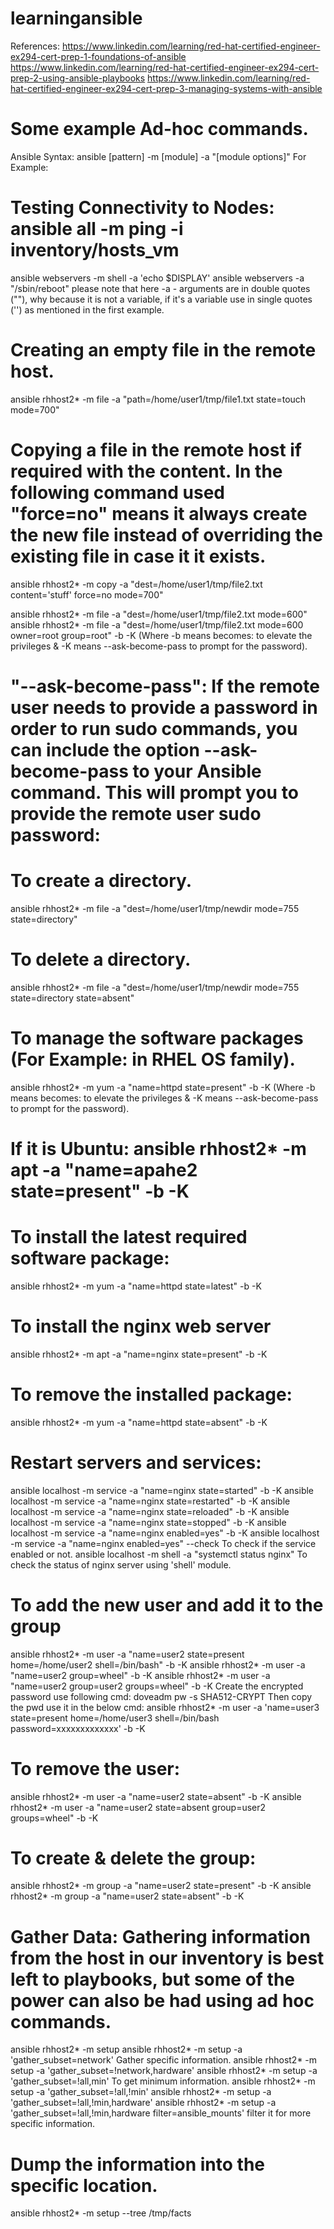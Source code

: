 # learningansible
References:
https://www.linkedin.com/learning/red-hat-certified-engineer-ex294-cert-prep-1-foundations-of-ansible
https://www.linkedin.com/learning/red-hat-certified-engineer-ex294-cert-prep-2-using-ansible-playbooks
https://www.linkedin.com/learning/red-hat-certified-engineer-ex294-cert-prep-3-managing-systems-with-ansible

# Some example Ad-hoc commands.
  Ansible Syntax: ansible [pattern] -m [module] -a "[module options]"
  For Example:
# Testing Connectivity to Nodes: ansible all -m ping -i inventory/hosts_vm
  ansible webservers -m shell -a 'echo $DISPLAY'
  ansible webservers -a "/sbin/reboot"  please note that here -a - arguments are in double quotes (""), why because it is not a variable, if it's a variable use in single quotes ('') as mentioned in the first example.
# Creating an empty file in the remote host.
  ansible rhhost2* -m file -a "path=/home/user1/tmp/file1.txt state=touch mode=700"
# Copying a file in the remote host if required with the content. In the following command used "force=no" means it always create the new file instead of overriding the existing file in case it it exists.
  ansible rhhost2* -m copy -a "dest=/home/user1/tmp/file2.txt content='stuff' force=no mode=700"

  ansible rhhost2* -m file -a "dest=/home/user1/tmp/file2.txt mode=600"
  ansible rhhost2* -m file -a "dest=/home/user1/tmp/file2.txt mode=600 owner=root group=root" -b -K (Where -b means becomes: to elevate the privileges & -K means --ask-become-pass to prompt for the password).
#  "--ask-become-pass": If the remote user needs to provide a password in order to run sudo commands, you can include the option --ask-become-pass to your Ansible command. This will prompt you to provide the remote user sudo password:
# To create a directory.
  ansible rhhost2* -m file -a "dest=/home/user1/tmp/newdir mode=755 state=directory"
# To delete a directory.
  ansible rhhost2* -m file -a "dest=/home/user1/tmp/newdir mode=755 state=directory state=absent"
# To manage the software packages (For Example: in RHEL OS family).
  ansible rhhost2* -m yum -a "name=httpd state=present" -b -K (Where -b means becomes: to elevate the privileges & -K means --ask-become-pass to prompt for the password).
# If it is Ubuntu: ansible rhhost2* -m apt -a "name=apahe2 state=present" -b -K
# To install the latest required software package:
  ansible rhhost2* -m yum -a "name=httpd state=latest" -b -K
# To install the nginx web server
  ansible rhhost2* -m apt -a "name=nginx state=present" -b -K
# To remove the installed package:
  ansible rhhost2* -m yum -a "name=httpd state=absent" -b -K
# Restart servers and services:
  ansible localhost -m service -a "name=nginx state=started" -b -K
  ansible localhost -m service -a "name=nginx state=restarted" -b -K
  ansible localhost -m service -a "name=nginx state=reloaded" -b -K
  ansible localhost -m service -a "name=nginx state=stopped" -b -K
  ansible localhost -m service -a "name=nginx enabled=yes" -b -K
  ansible localhost -m service -a "name=nginx enabled=yes" --check  To check if the service enabled or not.
  ansible localhost -m shell -a "systemctl status nginx" To check the status of nginx server using 'shell' module.
# To add the new user and add it to the group
  ansible rhhost2* -m user -a "name=user2 state=present home=/home/user2 shell=/bin/bash" -b -K
  ansible rhhost2* -m user -a "name=user2 group=wheel" -b -K
  ansible rhhost2* -m user -a "name=user2 group=user2 groups=wheel" -b -K
  Create the encrypted password use following cmd: doveadm pw -s SHA512-CRYPT  Then copy the pwd use it in the below cmd:
  ansible rhhost2* -m user -a 'name=user3 state=present home=/home/user3 shell=/bin/bash password=xxxxxxxxxxxxx' -b -K
# To remove the user:
  ansible rhhost2* -m user -a "name=user2 state=absent" -b -K
  ansible rhhost2* -m user -a "name=user2 state=absent group=user2 groups=wheel" -b -K
# To create & delete the group:
  ansible rhhost2* -m group -a "name=user2 state=present" -b -K
  ansible rhhost2* -m group -a "name=user2 state=absent" -b -K
# Gather Data: Gathering information from the host in our inventory is best left to playbooks, but some of the power can also be had using ad hoc commands.
  ansible rhhost2* -m setup
  ansible rhhost2* -m setup -a 'gather_subset=network'  Gather specific information.
  ansible rhhost2* -m setup -a 'gather_subset=!network,hardware'
  ansible rhhost2* -m setup -a 'gather_subset=!all,min' To get minimum information.
  ansible rhhost2* -m setup -a 'gather_subset=!all,!min'
  ansible rhhost2* -m setup -a 'gather_subset=!all,!min,hardware'
  ansible rhhost2* -m setup -a 'gather_subset=!all,!min,hardware filter=ansible_mounts' filter it for more specific information.
# Dump the information into the specific location.
  ansible rhhost2* -m setup --tree /tmp/facts
